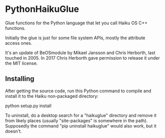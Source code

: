 # PythonHaikuGlue
Glue functions for the Python language that let you call Haiku OS C++ functions.

Initially the glue is just for some file system APIs, mostly the attribute access ones.

It's an update of BeOSmodule by Mikael Jansson and Chris Herborth, last touched in 2005.  In 2017 Chris Herborth gave permission to release it under the MIT license.

## Installing

After getting the source code, run this Python command to compile and install it to the Haiku non-packaged directory:

python setup.py install

To uninstall, do a desktop search for a "haikuglue" directory and remove it from likely places (usually "site-packages" is somewhere in the path).  Supposedly the command "pip uninstall haikuglue" would also work, but it doesn't.
